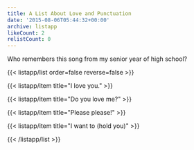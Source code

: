 ```yaml
---
title: A List About Love and Punctuation
date: '2015-08-06T05:44:32+00:00'
archive: listapp
likeCount: 2
relistCount: 0
---
```


Who remembers this song from my senior year of high school?

<!--more-->

{{< listapp/list order=false reverse=false >}}

   {{< listapp/item title="I love you." >}}

   {{< listapp/item title="Do you love me?" >}}

   {{< listapp/item title="Please please!" >}}

   {{< listapp/item title="I want to (hold you)" >}}

{{< /listapp/list >}}
